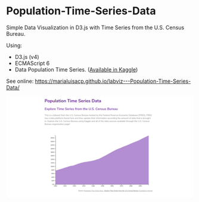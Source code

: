 # Population-Time-Series-Data
Simple Data Visualization in D3.js with Time Series from the U.S. Census Bureau.

Using:
* D3.js (v4)
* ECMAScript 6
* Data Population Time Series. ([Available in Kaggle](https://www.kaggle.com/census/population-time-series-data))


See online:
https://marialuisacp.github.io/labviz---Population-Time-Series-Data/

![Imagem do projeto ](visualization.v1.png)
